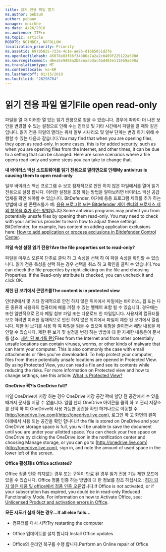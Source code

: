 ```yaml
---
title: 읽기 전용 파일 열기
ms.author: pebaum
author: pebaum
manager: mnirkhe
ms.date: 4/26/2018
ms.audience: ITPro
ms.topic: article
ROBOTS: NOINDEX, NOFOLLOW
localization_priority: Priority
ms.assetid: 69705825-723a-4c1e-ae85-d16b5051d2fe
ms.openlocfilehash: 45078e83f86f34386a7a2a2c0409f225122a598d
ms.sourcegitcommit: d6ea5e9458a2b8ceaab3ac4bd483e1130b9a398a
ms.translationtype: MT
ms.contentlocale: ko-KR
ms.lasthandoff: 01/15/2019
ms.locfileid: "28298704"
---
```

# <a name="file-open-read-only"></a><span data-ttu-id="25d06-102">읽기 전용 파일 열기</span><span class="sxs-lookup"><span data-stu-id="25d06-102">File open read-only</span></span>

<span data-ttu-id="25d06-p101">파일을 열 때 이러한 열 있는 읽기 전용으로 찾을 수 있습니다. 경우에 따라이 더 나은 보안을 변경할 수 있는 설정으로 인해 수는 인터넷 및 기타 시간에서 파일을 열 때와 같은입니다. 읽기 전용 파일의 열리는 위치 일부 시나리오 및 일부 단계는 변경 하기 위해 수행할 수 있는 다음과 같습니다.</span><span class="sxs-lookup"><span data-stu-id="25d06-p101">You may find that when you are opening files, they open as read-only. In some cases, this is for added security, such as when you are opening files from the internet, and other times, it can be due to a setting that can be changed. Here are some scenarios where a file opens read-only and some steps you can take to change that.</span></span>
  
 <span data-ttu-id="25d06-106">**내 바이러스 백신 소프트웨어를 읽기 전용으로 열려면으로 인해**</span><span class="sxs-lookup"><span data-stu-id="25d06-106">**My antivirus is causing them to open read-only**</span></span>
  
<span data-ttu-id="25d06-p102">일부 바이러스 백신 프로그램 수 보호 잠재적으로 안전 하지 않은 파일에서를 열어 읽기 전용으로 설정 합니다. 이러한 설정을 조정 하는 방법을 알아보려면 바이러스 백신 공급 업체를 확인 해야할 수 있습니다. BitDefender, 여기에 응용 프로그램 제외를 추가 하는 방법에 대 한 콘텐츠를가 예: [응용 프로그램 또는 Bitdefender 제어 센터의 프로세스 제외 항목을 추가 하는 방법](https://www.bitdefender.com/support/how-to-add-application-or-process-exclusions-in-bitdefender-control-center-1119.mdl)입니다.</span><span class="sxs-lookup"><span data-stu-id="25d06-p102">Some antivirus programs may protect you from potentially unsafe files by opening them read-only. You may need to check with your antivirus provider to learn how to adjust these settings. BitDefender, for example, has content on adding application exclusions here: [How to add application or process exclusions in Bitdefender Control Center](https://www.bitdefender.com/support/how-to-add-application-or-process-exclusions-in-bitdefender-control-center-1119.mdl).</span></span>
  
 <span data-ttu-id="25d06-110">**파일 속성 설정 읽기 전용?**</span><span class="sxs-lookup"><span data-stu-id="25d06-110">**Are the file properties set to read-only?**</span></span>
  
<span data-ttu-id="25d06-p103">파일을 마우스 오른쪽 단추로 클릭 하 고 속성을 선택 하 여 파일 속성을 확인할 수 있습니다. 읽기 전용 특성을 선택 하는 경우 선택을 취소 하 고 확인을 클릭 수 있습니다.</span><span class="sxs-lookup"><span data-stu-id="25d06-p103">You can check the file properties by right-clicking on the file and choosing Properties. If the Read-only attribute is checked, you can uncheck it and click OK.</span></span>
  
 <span data-ttu-id="25d06-113">**제한 된 보기에서 콘텐츠를**</span><span class="sxs-lookup"><span data-stu-id="25d06-113">**The content is in protected view**</span></span>
  
<span data-ttu-id="25d06-p104">인터넷에서 및 기타 잠재적으로 안전 하지 않은 위치에서 파일에는 바이러스, 웜 또는 다른 종류의 사용자의 컴퓨터에 해를 끼칠 수 있는 맬웨어 포함 될 수 있습니다. 경우에는 또한 일반적으로 전자 메일 첨부 파일 또는 다운로드 한 파일입니다. 사용자의 컴퓨터를 보호 하려면 이러한 잠재적으로 안전 하지 않은 위치에서 파일이 제한 된 보기에서 열립니다. 제한 된 보기를 사용 하 여 파일을 읽을 수 있으며 위험을 줄이면서 해당 내용을 확인할 수 있습니다. 제한 된 보기 및 설정을 변경 하는 방법에 대 한 자세한 내용은이 문서를 참조: [제한 된 보기를 란?](https://support.office.com/en-us/article/d6f09ac7-e6b9-4495-8e43-2bbcdbcb6653)</span><span class="sxs-lookup"><span data-stu-id="25d06-p104">Files from the Internet and from other potentially unsafe locations can contain viruses, worms, or other kinds of malware that can harm your computer. This is also commonly the case with email attachments or files you've downloaded. To help protect your computer, files from these potentially unsafe locations are opened in Protected View. By using Protected View, you can read a file and see its contents while reducing the risks. For more information on Protected view and how to change settings, see this article: [What is Protected View?](https://support.office.com/en-us/article/d6f09ac7-e6b9-4495-8e43-2bbcdbcb6653)</span></span>
  
 <span data-ttu-id="25d06-119">**OneDrive 꽉?**</span><span class="sxs-lookup"><span data-stu-id="25d06-119">**Is OneDrive full?**</span></span>
  
<span data-ttu-id="25d06-p105">파일 OneDrive에 저장 하는 경우 OneDrive 저장 공간 꽉에 할당 된 공간에서 수 있을 때까지 문서를 저장 수 없습니다. 알림 센터 OneDrive 아이콘을 클릭 하 고 관리 저장소를 선택 하 여 OneDrive에 사용 가능한 공간을 확인 하거나으로 이동할 수 [http://onedrive.live.com](http://onedrive.live.com), 로그인 하 고 화면의 왼쪽 아래에서 사용 되는 공간을 확인 합니다.</span><span class="sxs-lookup"><span data-stu-id="25d06-p105">If the file is stored on OneDrive and your OneDrive storage space is full, you will be unable to save the document until you are under your allotted space. You can check your free space on OneDrive by clicking the OneDrive icon in the notification center and choosing Manage storage, or you can go to [http://onedrive.live.com](http://onedrive.live.com), sign in, and note the amount of used space in the lower left of the screen.</span></span>
  
 <span data-ttu-id="25d06-122">**Office 활성화**</span><span class="sxs-lookup"><span data-stu-id="25d06-122">**Is Office activated?**</span></span>
  
<span data-ttu-id="25d06-p106">Office 정품 인증 되지않는 경우 또는 구독이 만료 된 경우 읽기 전용 기능 제한 모드에 있을 수 있습니다. Office 정품 인증 하는 방법에 대 한 정보를 참조 하십시오.: [허가 되지 않은 제품 및 office에서 정품 인증 오류](https://support.office.com/en-us/article/0d23d3c0-c19c-4b2f-9845-5344fedc4380)입니다.</span><span class="sxs-lookup"><span data-stu-id="25d06-p106">If Office is not activated, or if your subscription has expired, you could be in read-only Reduced Functionality Mode. For information on how to Activate Office, see: [Unlicensed Product and activation errors in Office](https://support.office.com/en-us/article/0d23d3c0-c19c-4b2f-9845-5344fedc4380).</span></span>
  
 <span data-ttu-id="25d06-125">**모든 시도가 실패 하는 경우...**</span><span class="sxs-lookup"><span data-stu-id="25d06-125">**If all else fails...**</span></span>
  
- <span data-ttu-id="25d06-126">컴퓨터를 다시 시작</span><span class="sxs-lookup"><span data-stu-id="25d06-126">Try restarting the computer</span></span>
    
- <span data-ttu-id="25d06-127">Office 업데이트를 설치 합니다.</span><span class="sxs-lookup"><span data-stu-id="25d06-127">Install Office updates</span></span>
    
- <span data-ttu-id="25d06-128">Office의 온라인 복구를 수행 합니다.</span><span class="sxs-lookup"><span data-stu-id="25d06-128">Perform an Online repair of Office</span></span>
    

